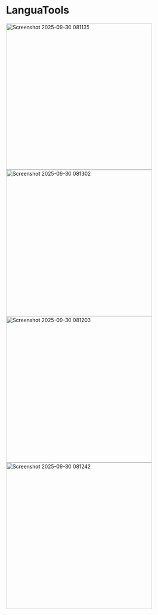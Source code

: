 # LanguaTools

<img height="400" alt="Screenshot 2025-09-30 081135" src="https://github.com/user-attachments/assets/d6fb0492-59d7-4998-a570-b36f79006088" />
<img height="400" alt="Screenshot 2025-09-30 081302" src="https://github.com/user-attachments/assets/1a8bb589-5a21-4caf-b4c9-6cbb6a5c9a4e" />
<img height="400" alt="Screenshot 2025-09-30 081203" src="https://github.com/user-attachments/assets/f8f6f77f-4ce5-43bc-9809-66d11d82457c" />
<img height="400" alt="Screenshot 2025-09-30 081242" src="https://github.com/user-attachments/assets/01d9d492-34a4-4ac5-af02-1b3530ecec41" />
